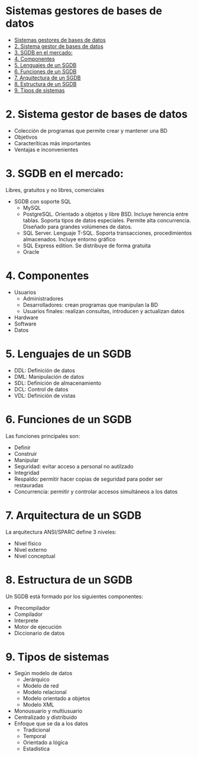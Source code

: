 # Sistemas gestores de bases de datos

- [Sistemas gestores de bases de datos](#sistemas-gestores-de-bases-de-datos)
- [2. Sistema gestor de bases de datos](#2-sistema-gestor-de-bases-de-datos)
- [3. SGDB en el mercado:](#3-sgdb-en-el-mercado)
- [4. Componentes](#4-componentes)
- [5. Lenguajes de un SGDB](#5-lenguajes-de-un-sgdb)
- [6. Funciones de un SGDB](#6-funciones-de-un-sgdb)
- [7.	Arquitectura de un SGDB](#7-arquitectura-de-un-sgdb)
- [8. Estructura de un SGDB](#8-estructura-de-un-sgdb)
- [9. Tipos de sistemas](#9-tipos-de-sistemas)

# 2. Sistema gestor de bases de datos

- Colección de programas que permite crear y mantener una BD
- Objetivos
- Caracteríticas más importantes
- Ventajas e inconvenientes

# 3. SGDB en el mercado:

Libres, gratuitos y no libres, comerciales

- SGDB con soporte SQL
  - MySQL
  - PostgreSQL. Orientado a objetos y libre BSD. Incluye herencia entre tablas. Soporta tipos de datos especiales. Permite alta concurrencia. Diseñado para grandes volúmenes de datos.
  - SQL Server. Lenguaje T-SQL. Soporta transacciones, procedimientos almacenados. Incluye entorno gráfico
  - SQL Express edition. Se distribuye de forma gratuita
  - Oracle

# 4. Componentes

- Usuarios
  - Administradores
  - Desarrolladores: crean programas que manipulan la BD
  - Usuarios finales: realizan consultas, introducen y actualizan datos
- Hardware
- Software
- Datos

# 5. Lenguajes de un SGDB

- DDL: Definición de datos
- DML: Manipulación de datos
- SDL: Definición de almacenamiento
- DCL: Control de datos
- VDL: Definición de vistas

# 6. Funciones de un SGDB

Las funciones principales son:

- Definir
- Construir
- Manipular
- Seguridad: evitar acceso a personal no autilzado
- Integridad
- Respaldo: permitir hacer copias de seguridad para poder ser restauradas
- Concurrencia: permitir y controlar accesos simultáneos a los datos

# 7.	Arquitectura de un SGDB

La arquitectura ANSI/SPARC define 3 niveles:

- Nivel físico
- Nivel externo
- Nivel conceptual

# 8. Estructura de un SGDB

Un SGDB está formado por los siguientes componentes:

- Precompilador
- Compilador
- Interprete
- Motor de ejecución
- Diccionario de datos

# 9. Tipos de sistemas

- Según modelo de datos
  - Jerárquico
  - Modelo de red
  - Modelo relacional
  - Modelo orientado a objetos
  - Modelo XML
- Monousuario y multiusuario
- Centralizado y distribuido
- Enfoque que se da a los datos
  - Tradicional
  - Temporal
  - Orientado a lógica
  - Estadística
